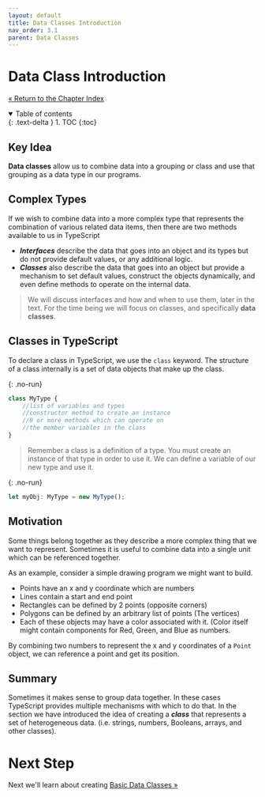 ```yaml
---
layout: default
title: Data Classes Introduction
nav_order: 3.1
parent: Data Classes
---
```


# Data Class Introduction

[&laquo; Return to the Chapter Index](index.md)

<details open markdown="block">
  <summary>
    Table of contents
  </summary>
  {: .text-delta }
1. TOC
{:toc}
</details>

## Key Idea

**Data classes** allow us to combine data into a grouping or class and use that grouping as a data type in our programs.

## Complex Types

If we wish to combine data into a more complex type that represents the combination of various related data items, then there are two methods available to us in TypeScript

- ***Interfaces*** describe the data that goes into an object and its types but do not provide default values, or any additional logic.
- ***Classes*** also describe the data that goes into an object but provide a mechanism to set default values, construct the objects dynamically, and even define methods to operate on the internal data.

> We will discuss interfaces and how and when to use them, later in the text. For the time being we will focus on classes, and specifically **data classes**.

## Classes in TypeScript

To declare a class in TypeScript, we use the `class` keyword. The structure of a class internally is a set of data objects that make up the class.

{: .no-run}

```typescript
class MyType {
    //list of variables and types
    //constructor method to create an instance
    //0 or more methods which can operate on
    //the member variables in the class
}
```

> Remember a class is a definition of a type. You must create an instance of that type in order to use it.
> We can define a variable of our new type and use it.

{: .no-run}

```typescript
let myObj: MyType = new MyType();
```

## Motivation

Some things belong together as they describe a more complex thing that we want to represent. Sometimes it is useful to combine data into a single unit which can be referenced together.

As an example, consider a simple drawing program we might want to build.

-   Points have an x and y coordinate which are numbers
-   Lines contain a start and end point
-   Rectangles can be defined by 2 points (opposite corners)
-   Polygons can be defined by an arbitrary list of points (The vertices)
-   Each of these objects may have a color associated with it. (Color itself might contain components for Red, Green, and Blue as numbers.

By combining two numbers to represent the x and y coordinates of a ```Point``` object, we can reference a point and get its position.

## Summary

Sometimes it makes sense to group data together. In these cases TypeScript provides multiple mechanisms with which to do that. In the section we have introduced the idea of creating a **_class_** that represents a set of heterogeneous data. (i.e. strings, numbers, Booleans, arrays, and other classes).

# Next Step

Next we'll learn about creating [Basic Data Classes &raquo;](basic.md)

